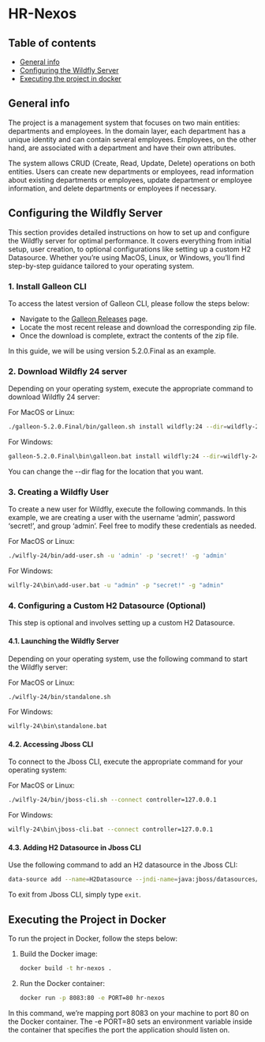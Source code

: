 # HR-Nexos

## Table of contents
* [General info](#general-info)
* [Configuring the Wildfly Server](#configuring-the-wildfly-server)
* [Executing the project in docker](#executing-the-project-in-docker)

## General info
The project is a management system that focuses on two main entities: departments and employees. In the domain layer,
each department has a unique identity and can contain several employees. Employees, on the other hand, are associated 
with a department and have their own attributes.

The system allows CRUD (Create, Read, Update, Delete) operations on both entities. Users can create new departments or
employees, read information about existing departments or employees, update department or employee information, and 
delete departments or employees if necessary.

## Configuring the Wildfly Server

This section provides detailed instructions on how to set up and configure the Wildfly server for optimal performance. 
It covers everything from initial setup, user creation, to optional configurations like setting up a custom H2 
Datasource. Whether you’re using MacOS, Linux, or Windows, you’ll find step-by-step guidance tailored to your operating 
system.

### 1. Install Galleon CLI

To access the latest version of Galleon CLI, please follow the steps below:

* Navigate to the [Galleon Releases](https://github.com/wildfly/galleon/releases) page.
* Locate the most recent release and download the corresponding zip file.
* Once the download is complete, extract the contents of the zip file.

In this guide, we will be using version 5.2.0.Final as an example.

### 2. Download Wildfly 24 server

Depending on your operating system, execute the appropriate command to download Wildfly 24 server:

For MacOS or Linux:
```sh
./galleon-5.2.0.Final/bin/galleon.sh install wildfly:24 --dir=wildfly-24
```
For Windows:
```bash
galleon-5.2.0.Final\bin\galleon.bat install wildfly:24 --dir=wildfly-24
```

You can change the --dir flag for the location that you want.

### 3.  Creating a Wildfly User

To create a new user for Wildfly, execute the following commands. In this example, we are creating a user with the 
username ‘admin’, password ‘secret!’, and group ‘admin’. Feel free to modify these credentials as needed.

For MacOS or Linux:
```sh
./wilfly-24/bin/add-user.sh -u 'admin' -p 'secret!' -g 'admin'
```
For Windows:
```bash
wilfly-24\bin\add-user.bat -u "admin" -p "secret!" -g "admin"
```

### 4. Configuring a Custom H2 Datasource (Optional)

This step is optional and involves setting up a custom H2 Datasource.

#### 4.1. Launching the Wildfly Server

Depending on your operating system, use the following command to start the Wildfly server:

For MacOS or Linux:
```sh
./wilfly-24/bin/standalone.sh
```
For Windows:
```bash
wilfly-24\bin\standalone.bat
```

#### 4.2. Accessing Jboss CLI

To connect to the Jboss CLI, execute the appropriate command for your operating system:

For MacOS or Linux:
```sh
./wilfly-24/bin/jboss-cli.sh --connect controller=127.0.0.1
```
For Windows:
```bash
wilfly-24\bin\jboss-cli.bat --connect controller=127.0.0.1
```

#### 4.3. Adding H2 Datasource in Jboss CLI

Use the following command to add an H2 datasource in the Jboss CLI:
```sh
data-source add --name=H2Datasource --jndi-name=java:jboss/datasources/H2Datasource --driver-name=h2 --connection-url=jdbc:h2:mem:db_nexos;DB_CLOSE_DELAY=-1;DB_CLOSE_ON_EXIT=FALSE --user-name=user --password=secret
```
To exit from Jboss CLI, simply type `exit`.

## Executing the Project in Docker

To run the project in Docker, follow the steps below:

1. Build the Docker image:
    ```sh
    docker build -t hr-nexos .
    ```
2. Run the Docker container:
    ```sh
    docker run -p 8083:80 -e PORT=80 hr-nexos
    ```
In this command, we’re mapping port 8083 on your machine to port 80 on the Docker container. The -e PORT=80 sets an 
environment variable inside the container that specifies the port the application should listen on.
